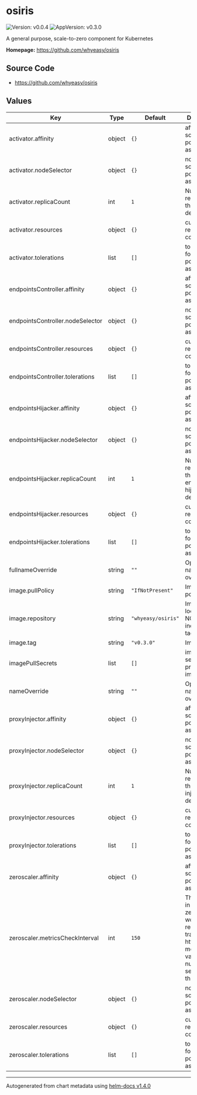 # osiris

![Version: v0.0.4](https://img.shields.io/badge/Version-v0.0.4-informational?style=flat-square) ![AppVersion: v0.3.0](https://img.shields.io/badge/AppVersion-v0.3.0-informational?style=flat-square)

A general purpose, scale-to-zero component for Kubernetes

**Homepage:** <https://github.com/whyeasy/osiris>

## Source Code

* <https://github.com/whyeasy/osiris>

## Values

| Key | Type | Default | Description |
|-----|------|---------|-------------|
| activator.affinity | object | `{}` | affinity for scheduler pod assignment |
| activator.nodeSelector | object | `{}` | node for scheduler pod assignment |
| activator.replicaCount | int | `1` | Number of replicas for the activator deployment. |
| activator.resources | object | `{}` | custom resource configuration |
| activator.tolerations | list | `[]` | tolerations for scheduler pod assignment |
| endpointsController.affinity | object | `{}` | affinity for scheduler pod assignment |
| endpointsController.nodeSelector | object | `{}` | node for scheduler pod assignment |
| endpointsController.resources | object | `{}` | custom resource configuration |
| endpointsController.tolerations | list | `[]` | tolerations for scheduler pod assignment |
| endpointsHijacker.affinity | object | `{}` | affinity for scheduler pod assignment |
| endpointsHijacker.nodeSelector | object | `{}` | node for scheduler pod assignment |
| endpointsHijacker.replicaCount | int | `1` | Number of replicas for the endpoints hijacker  deployment. |
| endpointsHijacker.resources | object | `{}` | custom resource configuration |
| endpointsHijacker.tolerations | list | `[]` | tolerations for scheduler pod assignment |
| fullnameOverride | string | `""` | Optional full name override |
| image.pullPolicy | string | `"IfNotPresent"` | Image pull policy |
| image.repository | string | `"whyeasy/osiris"` | Image location, NOT including the tag |
| image.tag | string | `"v0.3.0"` | Image tag |
| imagePullSecrets | list | `[]` | image pull secret for private images |
| nameOverride | string | `""` | Optional name override |
| proxyInjector.affinity | object | `{}` | affinity for scheduler pod assignment |
| proxyInjector.nodeSelector | object | `{}` | node for scheduler pod assignment |
| proxyInjector.replicaCount | int | `1` | Number of replicas for the proxy injector deployment. |
| proxyInjector.resources | object | `{}` | custom resource configuration |
| proxyInjector.tolerations | list | `[]` | tolerations for scheduler pod assignment |
| zeroscaler.affinity | object | `{}` | affinity for scheduler pod assignment |
| zeroscaler.metricsCheckInterval | int | `150` | The interval in which the zeroScaler would repeatedly track the pod http request metrics. The value is the number of seconds of the interval |
| zeroscaler.nodeSelector | object | `{}` | node for scheduler pod assignment |
| zeroscaler.resources | object | `{}` | custom resource configuration |
| zeroscaler.tolerations | list | `[]` | tolerations for scheduler pod assignment |

----------------------------------------------
Autogenerated from chart metadata using [helm-docs v1.4.0](https://github.com/norwoodj/helm-docs/releases/v1.4.0)
